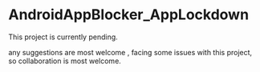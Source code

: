 # AndroidAppBlocker_AppLockdown

This project is currently pending.

any suggestions are most welcome , facing some issues with this project, so collaboration is most welcome.

